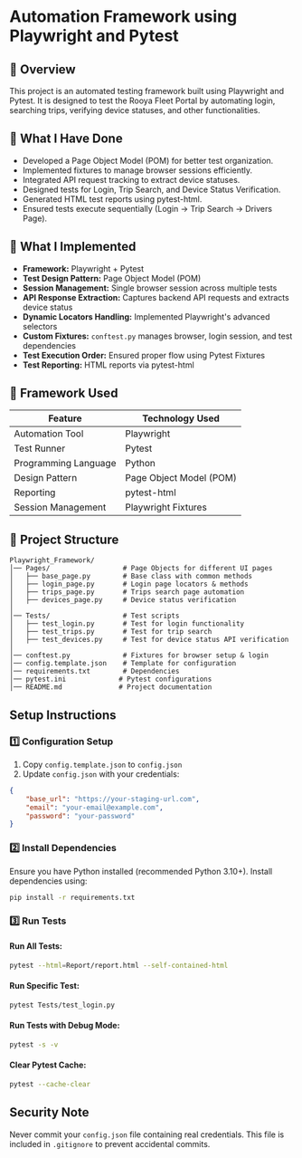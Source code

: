 # Automation Framework using Playwright and Pytest

## 📌 Overview
This project is an automated testing framework built using Playwright and Pytest. It is designed to test the Rooya Fleet Portal by automating login, searching trips, verifying device statuses, and other functionalities.

## 📌 What I Have Done 
- Developed a Page Object Model (POM) for better test organization.
- Implemented fixtures to manage browser sessions efficiently.
- Integrated API request tracking to extract device statuses.
- Designed tests for Login, Trip Search, and Device Status Verification.
- Generated HTML test reports using pytest-html.
- Ensured tests execute sequentially (Login → Trip Search → Drivers Page).

## 📌 What I Implemented 
- **Framework:** Playwright + Pytest
- **Test Design Pattern:** Page Object Model (POM)
- **Session Management:** Single browser session across multiple tests
- **API Response Extraction:** Captures backend API requests and extracts device status
- **Dynamic Locators Handling:** Implemented Playwright's advanced selectors
- **Custom Fixtures:** `conftest.py` manages browser, login session, and test dependencies
- **Test Execution Order:** Ensured proper flow using Pytest Fixtures
- **Test Reporting:** HTML reports via pytest-html

## 📌 Framework Used 
| Feature             | Technology Used          |
|---------------------|--------------------------|
| Automation Tool     | Playwright               |
| Test Runner         | Pytest                   |
| Programming Language| Python                   |
| Design Pattern      | Page Object Model (POM)  |
| Reporting           | pytest-html              |
| Session Management  | Playwright Fixtures      |

## 📌 Project Structure 
```
Playwright_Framework/
│── Pages/                  # Page Objects for different UI pages
│   ├── base_page.py        # Base class with common methods
│   ├── login_page.py       # Login page locators & methods
│   ├── trips_page.py       # Trips search page automation
│   ├── devices_page.py     # Device status verification
│
│── Tests/                  # Test scripts
│   ├── test_login.py       # Test for login functionality
│   ├── test_trips.py       # Test for trip search
│   ├── test_devices.py     # Test for device status API verification
│
│── conftest.py             # Fixtures for browser setup & login
│── config.template.json    # Template for configuration
│── requirements.txt        # Dependencies
│── pytest.ini             # Pytest configurations
│── README.md              # Project documentation
```

## Setup Instructions

### 1️⃣ Configuration Setup
1. Copy `config.template.json` to `config.json`
2. Update `config.json` with your credentials:
```json
{
    "base_url": "https://your-staging-url.com",
    "email": "your-email@example.com",
    "password": "your-password"
}
```

### 2️⃣ Install Dependencies
Ensure you have Python installed (recommended Python 3.10+). Install dependencies using:
```sh
pip install -r requirements.txt
```

### 3️⃣ Run Tests
####  Run All Tests:
```sh
pytest --html=Report/report.html --self-contained-html
```

#### Run Specific Test:
```sh
pytest Tests/test_login.py
```

#### Run Tests with Debug Mode:
```sh
pytest -s -v
```

####  Clear Pytest Cache:
```sh
pytest --cache-clear
```

## Security Note
Never commit your `config.json` file containing real credentials. This file is included in `.gitignore` to prevent accidental commits.
